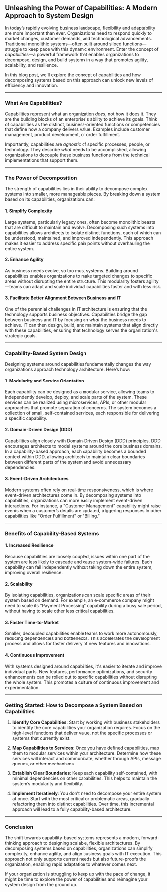 


## Unleashing the Power of Capabilities: A Modern Approach to System Design

In today’s rapidly evolving business landscape, flexibility and adaptability are more important than ever. Organizations need to respond quickly to market changes, customer demands, and technological advancements. Traditional monolithic systems—often built around siloed functions—struggle to keep pace with this dynamic environment. Enter the concept of *capabilities*—a powerful framework that enables organizations to decompose, design, and build systems in a way that promotes agility, scalability, and resilience.

In this blog post, we'll explore the concept of capabilities and how decomposing systems based on this approach can unlock new levels of efficiency and innovation.

---

### What Are Capabilities?

Capabilities represent what an organization *does*, not how it does it. They are the building blocks of an enterprise's ability to achieve its goals. Think of capabilities as the distinct, business-oriented functions or competencies that define how a company delivers value. Examples include customer management, product development, or order fulfillment.

Importantly, capabilities are *agnostic* of specific processes, people, or technology. They describe *what* needs to be accomplished, allowing organizations to decouple these business functions from the technical implementations that support them.

---

### The Power of Decomposition

The strength of capabilities lies in their ability to decompose complex systems into smaller, more manageable pieces. By breaking down a system based on its capabilities, organizations can:

#### 1. **Simplify Complexity**
   Large systems, particularly legacy ones, often become monolithic beasts that are difficult to maintain and evolve. Decomposing such systems into capabilities allows architects to isolate distinct functions, each of which can be understood, maintained, and improved independently. This approach makes it easier to address specific pain points without overhauling the entire system.

#### 2. **Enhance Agility**
   As business needs evolve, so too must systems. Building around capabilities enables organizations to make targeted changes to specific areas without disrupting the entire structure. This modularity fosters agility—teams can adapt and scale individual capabilities faster and with less risk.

#### 3. **Facilitate Better Alignment Between Business and IT**
   One of the perennial challenges in IT architecture is ensuring that the technology supports business objectives. Capabilities bridge the gap between business and IT by focusing on *what* the business needs to achieve. IT can then design, build, and maintain systems that align directly with these capabilities, ensuring that technology serves the organization's strategic goals.

---

### Capability-Based System Design

Designing systems around capabilities fundamentally changes the way organizations approach technology architecture. Here’s how:

#### 1. **Modularity and Service Orientation**
   Each capability can be designed as a modular service, allowing teams to independently develop, deploy, and scale parts of the system. These services can be realized using microservices, APIs, or other modular approaches that promote separation of concerns. The system becomes a collection of small, self-contained services, each responsible for delivering a specific capability.

#### 2. **Domain-Driven Design (DDD)**
   Capabilities align closely with Domain-Driven Design (DDD) principles. DDD encourages architects to model systems around the core business domains. In a capability-based approach, each capability becomes a bounded context within DDD, allowing architects to maintain clear boundaries between different parts of the system and avoid unnecessary dependencies.

#### 3. **Event-Driven Architectures**
   Modern systems often rely on real-time responsiveness, which is where event-driven architectures come in. By decomposing systems into capabilities, organizations can more easily implement event-driven interactions. For instance, a "Customer Management" capability might raise events when a customer’s details are updated, triggering responses in other capabilities like "Order Fulfillment" or "Billing."

---

### Benefits of Capability-Based Systems

#### 1. **Increased Resilience**
   Because capabilities are loosely coupled, issues within one part of the system are less likely to cascade and cause system-wide failures. Each capability can fail independently without taking down the entire system, improving overall resilience.

#### 2. **Scalability**
   By isolating capabilities, organizations can scale specific areas of their system based on demand. For example, an e-commerce company might need to scale its "Payment Processing" capability during a busy sale period, without having to scale other less critical capabilities.

#### 3. **Faster Time-to-Market**
   Smaller, decoupled capabilities enable teams to work more autonomously, reducing dependencies and bottlenecks. This accelerates the development process and allows for faster delivery of new features and innovations.

#### 4. **Continuous Improvement**
   With systems designed around capabilities, it's easier to iterate and improve individual parts. New features, performance optimizations, and security enhancements can be rolled out to specific capabilities without disrupting the whole system. This promotes a culture of continuous improvement and experimentation.

---

### Getting Started: How to Decompose a System Based on Capabilities

1. **Identify Core Capabilities**: Start by working with business stakeholders to identify the core capabilities your organization requires. Focus on the high-level functions that deliver value, not the specific processes or systems that currently exist.

2. **Map Capabilities to Services**: Once you have defined capabilities, map them to modular services within your architecture. Determine how these services will interact and communicate, whether through APIs, message queues, or other mechanisms.

3. **Establish Clear Boundaries**: Keep each capability self-contained, with minimal dependencies on other capabilities. This helps to maintain the system’s modularity and flexibility.

4. **Implement Iteratively**: You don’t need to decompose your entire system at once. Start with the most critical or problematic areas, gradually refactoring them into distinct capabilities. Over time, this incremental approach will lead to a fully capability-based architecture.

---

### Conclusion

The shift towards capability-based systems represents a modern, forward-thinking approach to designing scalable, flexible architectures. By decomposing systems based on capabilities, organizations can simplify complexity, enhance agility, and align business goals with IT execution. This approach not only supports current needs but also future-proofs the organization, enabling rapid adaptation to whatever comes next.

If your organization is struggling to keep up with the pace of change, it might be time to explore the power of capabilities and reimagine your system design from the ground up.
